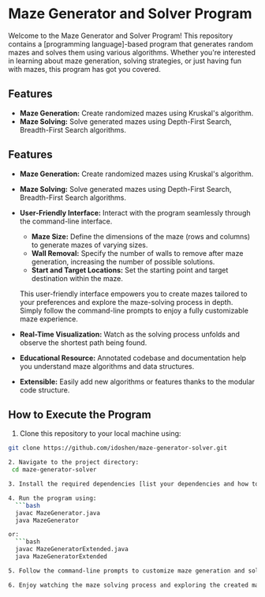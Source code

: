 # Maze Generator and Solver Program

Welcome to the Maze Generator and Solver Program! This repository contains a [programming language]-based program that generates random mazes and solves them using various algorithms. Whether you're interested in learning about maze generation, solving strategies, or just having fun with mazes, this program has got you covered.

## Features

- **Maze Generation:** Create randomized mazes using Kruskal's algorithm.
- **Maze Solving:** Solve generated mazes using Depth-First Search, Breadth-First Search algorithms.
## Features

- **Maze Generation:** Create randomized mazes using Kruskal's algorithm.
- **Maze Solving:** Solve generated mazes using Depth-First Search, Breadth-First Search algorithms.
- **User-Friendly Interface:** Interact with the program seamlessly through the command-line interface.
  - **Maze Size:** Define the dimensions of the maze (rows and columns) to generate mazes of varying sizes.
  - **Wall Removal:** Specify the number of walls to remove after maze generation, increasing the number of possible solutions.
  - **Start and Target Locations:** Set the starting point and target destination within the maze.
  
  This user-friendly interface empowers you to create mazes tailored to your preferences and explore the maze-solving process in depth. Simply follow the command-line prompts to enjoy a fully customizable maze experience.

- **Real-Time Visualization:** Watch as the solving process unfolds and observe the shortest path being found.
- **Educational Resource:** Annotated codebase and documentation help you understand maze algorithms and data structures.
- **Extensible:** Easily add new algorithms or features thanks to the modular code structure.

## How to Execute the Program

1. Clone this repository to your local machine using:

  ```bash
  git clone https://github.com/idoshen/maze-generator-solver.git

2. Navigate to the project directory:
   cd maze-generator-solver

3. Install the required dependencies [list your dependencies and how to install them].

4. Run the program using:
    ```bash
    javac MazeGenerator.java
    java MazeGenerator

  or:
    ```bash
    javac MazeGeneratorExtended.java
    java MazeGeneratorExtended

5. Follow the command-line prompts to customize maze generation and solving options.

6. Enjoy watching the maze solving process and exploring the created mazes!